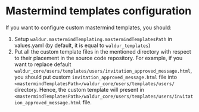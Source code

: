 # Mastermind templates configuration
If you want to configure custom mastermind templates, you should:
1) Setup `waldur.mastermindTemplating.mastermindTemplatesPath` in values.yaml (by default, it is equal to `waldur_templates`)
2) Put all the custom template files in the mentioned directory with respect to their placement in the source code repository. For example, if you want to replace default `waldur_core/users/templates/users/invitation_approved_message.html`, you should put custom `invitation_approved_message.html` file into `<mastermindTemplatesPath>/waldur_core/users/templates/users/` directory. Hence, the custom template will present in `<mastermindTemplatesPath>/waldur_core/users/templates/users/invitation_approved_message.html` file.

